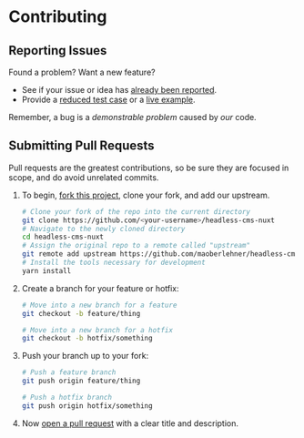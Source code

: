 # Contributing

## Reporting Issues

Found a problem? Want a new feature?

- See if your issue or idea has [already been reported].
- Provide a [reduced test case] or a [live example].

Remember, a bug is a *demonstrable problem* caused by *our* code.

## Submitting Pull Requests

Pull requests are the greatest contributions, so be sure they are focused in scope, and do avoid unrelated commits.

1. To begin, [fork this project], clone your fork, and add our upstream.
   ```bash
   # Clone your fork of the repo into the current directory
   git clone https://github.com/<your-username>/headless-cms-nuxt
   # Navigate to the newly cloned directory
   cd headless-cms-nuxt
   # Assign the original repo to a remote called "upstream"
   git remote add upstream https://github.com/maoberlehner/headless-cms-nuxt
   # Install the tools necessary for development
   yarn install
   ```

2. Create a branch for your feature or hotfix:
   ```bash
   # Move into a new branch for a feature
   git checkout -b feature/thing
   ```

   ```bash
   # Move into a new branch for a hotfix
   git checkout -b hotfix/something
   ```

3. Push your branch up to your fork:
   ```bash
   # Push a feature branch
   git push origin feature/thing
   ```

   ```bash
   # Push a hotfix branch
   git push origin hotfix/something
   ```

4. Now [open a pull request] with a clear title and description.

[already been reported]: https://github.com/maoberlehner/headless-cms-nuxt/issues
[fork this project]:     https://github.com/maoberlehner/headless-cms-nuxt/fork
[live example]:          http://codepen.io/pen
[open a pull request]:   https://help.github.com/articles/using-pull-requests/
[reduced test case]:     https://css-tricks.com/reduced-test-cases/
